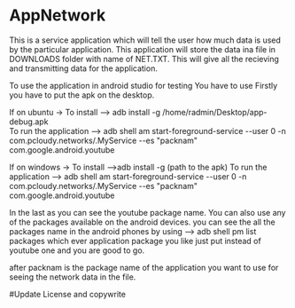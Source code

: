 # AppNetwork
This is a service application which will tell the user how much data is used by the particular application.
This application will store the data ina file in DOWNLOADS folder with name of NET.TXT.
This will give all the recieving and transmitting data for the application.


To use the application in android studio for testing
You have to use
Firstly you have to put the apk on the desktop.

If on ubuntu ->
To install -->  adb install -g  /home/radmin/Desktop/app-debug.apk     
To run the application -->  adb shell am start-foreground-service --user 0 -n com.pcloudy.networks/.MyService  --es "packnam" com.google.android.youtube

If on windows ->
To install -->adb install -g (path to the apk)
To run the application -->  adb shell am start-foreground-service --user 0 -n com.pcloudy.networks/.MyService  --es "packnam" com.google.android.youtube

In the last as you can see the youtube package name. You can also use any of the packages available on the android devices.
you can see the all the packages name in the android phones by using
--> adb shell pm list packages which ever application package you like just put instead of youtube one and you are good to go.

after packnam is the package name of the application you want to use for seeing the network data in the file. 


#Update License and copywrite

